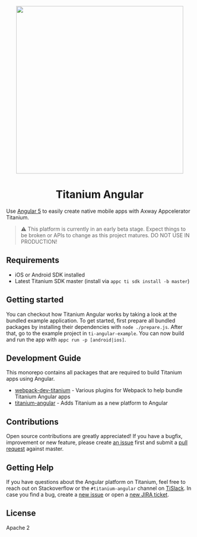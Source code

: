 <p align="center"><img width="450" src="./assets/titanium-angular.png" /></p>

<h1 align="center">Titanium Angular</h1>

Use [Angular 5](https://angular.io/) to easily create native mobile apps with Axway Appcelerator Titanium.

> ⚠️ This platform is currently in an early beta stage. Expect things to be broken or APIs to change as this project matures. DO NOT USE IN PRODUCTION!

## Requirements

- iOS or Android SDK installed
- Latest Titanium SDK master (install via `appc ti sdk install -b master`)

## Getting started

You can checkout how Titanium Angular works by taking a look at the bundled example application. To get started, first prepare all bundled packages by installing their dependencies with `node ./prepare.js`. After that, go to the example project in `ti-angular-example`. You can now build and run the app with `appc run -p [android|ios]`.

## Development Guide

This monorepo contains all packages that are required to build Titanium apps using Angular.

- [webpack-dev-titanium](packages/webpack-dev-titanium) - Various plugins for Webpack to help bundle Titanium Angular apps
- [titanium-angular](packages/titanium-angular) - Adds Titanium as a new platform to Angular

## Contributions

Open source contributions are greatly appreciated! If you have a bugfix, improvement or new feature, please create
[an issue](https://github.com/appcelerator/titanium-angular/issues/new) first and submit a [pull request](https://github.com/appcelerator/titanium-angular/pulls/new) against master.

## Getting Help

If you have questions about the Angular platform on Titanium, feel free to reach out on Stackoverflow or the
`#titanium-angular` channel on [TiSlack](http://tislack.org). In case you find a bug, create a [new issue](/issues/new)
or open a [new JIRA ticket](https://jira.appcelerator.org).

## License

Apache 2
